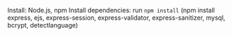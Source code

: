 Install: Node.js, npm
Install dependencies: run `npm install` (npm install express, ejs, express-session, express-validator, express-sanitizer, mysql, bcrypt, detectlanguage)
